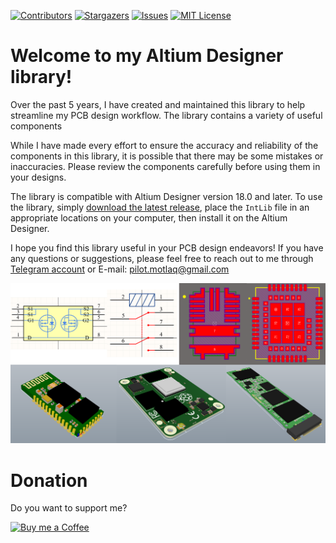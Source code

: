 <!-- PROJECT SHIELDS -->
[![Contributors][contributors-shield]][contributors-url] 
[![Stargazers][stars-shield]][stars-url]
[![Issues][issues-shield]][issues-url]
[![MIT License][license-shield]][license-url]
<!-- [![Forks][forks-shield]][forks-url] -->

<!-- [![example workflow](https://github.com/github/docs/actions/workflows/releaser.yml/badge.svg)] -->

# Welcome to my Altium Designer library!

Over the past 5 years, I have created and maintained this library to help streamline my PCB design workflow. The library contains a variety of useful components

While I have made every effort to ensure the accuracy and reliability of the components in this library, it is possible that there may be some mistakes or inaccuracies. Please review the components carefully before using them in your designs.

The library is compatible with Altium Designer version 18.0 and later. To use the library, simply [download the latest release](https://github.com/SMotlaq/altium-library/releases/), place the ```IntLib``` file in an appropriate locations on your computer, then install it on the Altium Designer.

I hope you find this library useful in your PCB design endeavors! If you have any questions or suggestions, please feel free to reach out to me through [Telegram account](https://t.me/S_Motlaq) or E-mail: pilot.motlaq@gmail.com

<div align="center">
  <p> <img src="img.png?raw=true "Overview"" width="800"> </p>  
</div>


# Donation

Do you want to support me?

<p align="left">
  <a href="http://smotlaq.ir/LQgQF">
  <img src="https://raw.githubusercontent.com/SMotlaq/LoRa/master/bmc.png" width="200" alt="Buy me a Coffee"/>
  </a>
</p>

<!-- MARKDOWN LINKS & IMAGES -->
<!-- https://www.markdownguide.org/basic-syntax/#reference-style-links -->
[contributors-shield]: https://img.shields.io/github/contributors/SMotlaq/altium-library.svg?style=for-the-badge
[contributors-url]: https://github.com/SMotlaq/altium-library/graphs/contributors
[forks-shield]: https://img.shields.io/github/forks/SMotlaq/altium-library.svg?style=for-the-badge
[forks-url]: https://github.com/SMotlaq/altium-library/network/members
[stars-shield]: https://img.shields.io/github/stars/SMotlaq/altium-library.svg?style=for-the-badge
[stars-url]: https://github.com/SMotlaq/altium-library/stargazers
[issues-shield]: https://img.shields.io/github/issues/SMotlaq/altium-library.svg?style=for-the-badge
[issues-url]: https://github.com/SMotlaq/altium-library/issues
[license-shield]: https://img.shields.io/github/license/SMotlaq/altium-library.svg?style=for-the-badge
[license-url]: https://github.com/SMotlaq/altium-library/blob/master/LICENSE.txt


